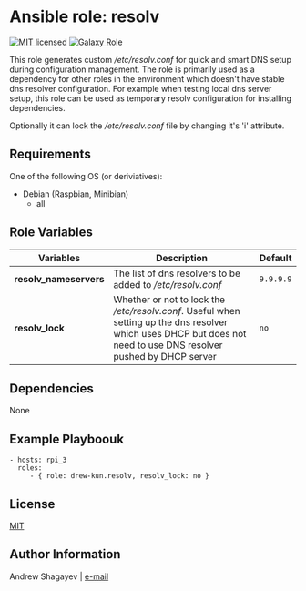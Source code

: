 Ansible role: resolv
=========

[![MIT licensed][mit-badge]][mit-link]
[![Galaxy Role][role-badge]][galaxy-link]

This role generates custom */etc/resolv.conf* for quick and smart DNS setup during configuration management.
The role is primarily used as a dependency for other roles in the environment which doesn't have stable dns resolver
configuration.
For example when testing local dns server setup, this role can be used as temporary resolv configuration for installing
dependencies.

Optionally it can lock the */etc/resolv.conf* file by changing it's 'i' attribute.

Requirements
------------

One of the following OS (or deriviatives):
 - Debian (Raspbian, Minibian)
   - all


Role Variables
--------------
| Variables | Description | Default|
|-----------|-------------|--------|
| **resolv_nameservers** | The list of dns resolvers to be added to */etc/resolv.conf* | `9.9.9.9` |
| **resolv_lock** | Whether or not to lock the */etc/resolv.conf*. Useful when setting up the dns resolver which uses DHCP but does not need to use DNS resolver pushed by DHCP server | `no` |

Dependencies
------------

None

Example Playboouk
----------------

    - hosts: rpi_3
      roles:
         - { role: drew-kun.resolv, resolv_lock: no }

License
-------

[MIT][mit-link]

Author Information
------------------

Andrew Shagayev | [e-mail](mailto:drewshg@gmail.com)

[role-badge]: https://img.shields.io/badge/role-drew--kun.resolv-green.svg
[galaxy-link]: https://galaxy.ansible.com/drew-kun/resolv/
[mit-badge]: https://img.shields.io/badge/license-MIT-blue.svg
[mit-link]: https://raw.githubusercontent.com/drew-kun/ansible-resolv/master/LICENSE
